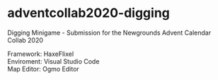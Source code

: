 # adventcollab2020-digging
Digging Minigame - Submission for the Newgrounds Advent Calendar Collab 2020

Framework: HaxeFlixel\
Enviroment: Visual Studio Code\
Map Editor: Ogmo Editor
